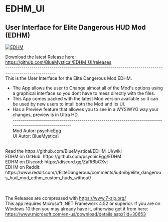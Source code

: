 # EDHM_UI
User Interface for Elite Dangerous HUD Mod (EDHM)
-------------------------------------------------------------------------------------------------------

<a href="#" target="_blank"><img src="https://i.ibb.co/K0c9wW6/EDHM-UI-Preview.png" alt="EDHM" border="0"></a>

Download the latest Release here:  https://github.com/BlueMystical/EDHM_UI/releases<br>
-------------------------------------------------------------------------------------------------------<br>
This is the User Interface for the Elite Dangerous Mod EDHM.<br>
  * The App allows the user to Change almost all of the Mod's options using a graphical interface so you dont have to mess directly with the files.<br>
  * This App comes packed with the latest Mod version available so it can be used by new users to intall both the Mod and its UI.<br>
  * Has a Preview feature that allowes you to see in a WYSIWYG way your changes, preview is in Ultra HD.<br>
-------------------------------------------------------------------------------------------------------<br>
Mod Autor:        psychicEgg<br>
UI Autor:         BlueMystical<br>
<br>
Read the https://github.com/BlueMystical/EDHM_UI/wiki
<br>
EDHM on GitHub:   https://github.com/psychicEgg/EDHM<br>
EDHM on Discord:  https://discord.gg/ZaRt6bCXvj<br>
EDHM on Reddit:   https://www.reddit.com/r/EliteDangerous/comments/iu4mbj/elite_dangerous_hud_mod_edhm_custom_huds_without/
<br><br><br>

The Releases are compressed with https://www.7-zip.org/<br>
This app requires Microsoft .NET Framework 4.52 or superior. If you are on Windows 10 then you may already have it, otherwise get it from here: https://www.microsoft.com/en-us/download/details.aspx?id=30653<br>
